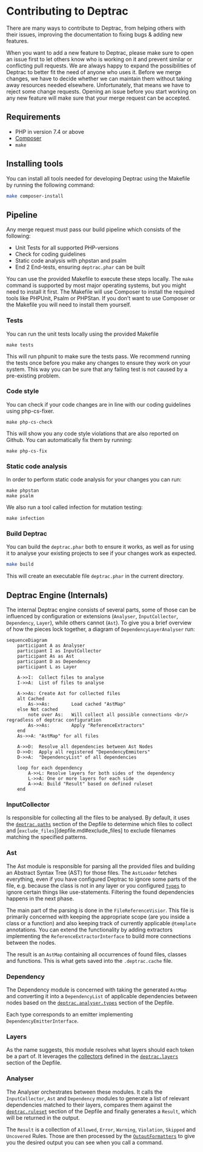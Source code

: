 # Contributing to Deptrac

There are many ways to contribute to Deptrac, from helping others with their
issues, improving the documentation to fixing bugs & adding new features.

When you want to add a new feature to Deptrac, please make sure to open an issue
first to let others know who is working on it and prevent similar or conflicting
pull requests. We are always happy to expand the possibilities of Deptrac to
better fit the need of anyone who uses it. Before we merge changes, we have to
decide whether we can maintain them without taking away resources needed
elsewhere. Unfortunately, that means we have to reject some change requests.
Opening an issue before you start working on any new feature will make sure that
your merge request can be accepted.

## Requirements

- PHP in version 7.4 or above
- [Composer](https://getcomposer.org/)
- `make`

## Installing tools

You can install all tools needed for developing Deptrac using the Makefile by
running the following command:

```bash
make composer-install
```

## Pipeline

Any merge request must pass our build pipeline which consists of the following:

* Unit Tests for all supported PHP-versions
* Check for coding guidelines
* Static code analysis with phpstan and psalm
* End 2 End-tests, ensuring `deptrac.phar` can be built

You can use the provided Makefile to execute these steps locally. The `make`
command is supported by most major operating systems, but you might need to
install it first. The Makefile will use Composer to install the required tools
like PHPUnit, Psalm or PHPStan. If you don't want to use Composer or the
Makefile you will need to install them yourself.

### Tests

You can run the unit tests locally using the provided Makefile

```
make tests
```

This will run phpunit to make sure the tests pass. We recommend running the
tests once before you make any changes to ensure they work on your system. This
way you can be sure that any failing test is not caused by a pre-existing
problem.

### Code style

You can check if your code changes are in line with our coding guidelines using
php-cs-fixer.

```
make php-cs-check
```

This will show you any code style violations that are also reported on Github.
You can automatically fix them by running:

```
make php-cs-fix
```

### Static code analysis

In order to perform static code analysis for your changes you can run:

```
make phpstan
make psalm
```

We also run a tool called infection for mutation testing:

```
make infection
```

### Build Deptrac

You can build the `deptrac.phar` both to ensure it works, as well as for using
it to analyse your existing projects to see if your changes work as expected.

```bash
make build
```

This will create an executable file `deptrac.phar` in the current directory.

## Deptrac Engine (Internals)

The internal Deptrac engine consists of several parts, some of those can be influenced by configuration or extensions (`Analyser`, `InputCollector`, `Dependency`, `Layer`), while others cannot (`Ast`). To give you a brief overview of how the pieces lock together, a diagram of `DependencyLayerAnalyser` run:

```mermaid
sequenceDiagram
    participant A as Analyser
    participant I as InputCollector
    participant As as Ast
    participant D as Dependency
    participant L as Layer

    A->>I:  Collect files to analyse
    I->>A:  List of files to analyse

    A->>As: Create Ast for collected files
    alt Cached
        As->>As:        Load cached "AstMap"
    else Not cached
        note over As:   Will collect all possible connections <br/> regradless of deptrac configuration
        As->>As:        Apply "ReferenceExtractors"
    end
    As->>A: "AstMap" for all files

    A->>D:  Resolve all dependencies between Ast Nodes
    D->>D:  Apply all registered "DependencyEmmiters"
    D->>A:  "DependencyList" of all dependencies

    loop for each dependency
        A->>L: Resolve layers for both sides of the dependency
        L->>A: One or more layers for each side
        A->>A: Build "Result" based on defined ruleset
    end
```

### InputCollector

Is responsible for collecting all the files to be analysed. By default, it uses the [`deptrac.paths`](depfile.md#paths) section of the Depfile to determine which files to collect and [`exclude_files`][depfile.md#exclude_files] to exclude filenames matching the specified patterns.

### Ast

The Ast module is responsible for parsing all the provided files and building an Abstract Syntax Tree (AST) for those files. The `AstLoader` fetches everything, even if you have configured Deptrac to ignore some parts of the file, e.g. because the class is not in any layer or you configured [`types`](depfile.md#types) to ignore certain things like use-statements. Filtering the found dependencies happens in the next phase.

The main part of the parsing is done in the `FileReferenceVisior`. This file is primarily concerned with keeping the appropriate scope (are you inside a class or a function) and also keeping track of currently applicable `@template` annotations. You can extend the functionality by adding extractors implementing the `ReferenceExtractorInterface` to build more connections between the nodes.

The result is an `AstMap` containing all occurrences of found files, classes and functions. This is what gets saved into the `.deptrac.cache` file.

### Dependency

The Dependency module is concerned with taking the generated `AstMap` and converting it into a `DependencyList` of applicable dependencies between nodes based on the [`deptrac.analyser.types`](depfile.md#types) section of the Depfile.

Each type corresponds to an emitter implementing `DependencyEmitterInterface`.

### Layers

As the name suggests, this module resolves what layers should each token be a part of. It leverages the [collectors](collectors.md) defined in the [`deptrac.layers`](depfile.md#layers) section of the Depfile.

### Analyser

The Analyser orchestrates between these modules. It calls the `InputCollector`, `Ast` and `Dependency` modules to generate a list of relevant dependencies matched to their layers, compares them against the [`deptrac.ruleset`](depfile.md#ruleset) section of the Depfile and finally generates a `Result`, which will be returned in the output.

The `Result` is a collection of `Allowed`, `Error`, `Warning`, `Violation`, `Skipped` and `Uncovered` Rules. Those are then processed by the [`OutputFormatters`](formatters.md) to give you the desired output you can see when you call a command.
